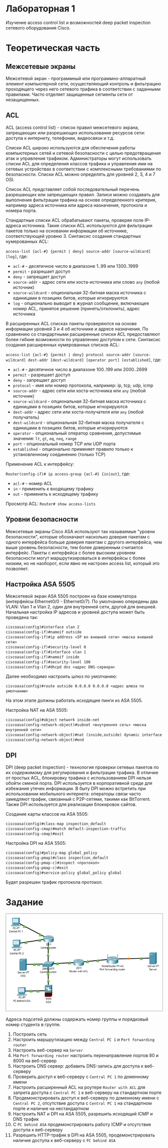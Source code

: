 # Лабораторная 1
Изучение access control list и возможностей deep packet inspection сетевого оборудования Cisco.

# Теоретическая часть
## Межсетевые экраны
Межсетевой экран - программный или программно-аппаратный элемент компьютерной сети, осуществляющий контроль и фильтрацию проходящего через него сетевого трафика в соответствии с заданными правилами. Часто отделяет защищенные сегменты сети от незащищенных.

## ACL
ACL (access control list) - список правил межсетевого экрана, запрещающих или разрешающих использование ресурсов сети: доступа к интернету, телефонии, видеосвязи и т.д.

Списки ACL широко используются для обеспечения работы компьютерных сетей и сетевой безопасности с целью предотвращения атак и управления трафиком. Администраторы могут использовать списки ACL для определения классов трафика и управления ими на сетевых устройствах в соответствии с комплексными требованиями по безопасности. Списки ACL можно определять для уровней 2, 3, 4 и 7 OSI.

Список ACL представляет собой последовательный перечень разрешающих или запрещающих правил. Записи можно создавать для выполнения фильтрации трафика на основе определенного критерия, например адреса источника или адреса назначения, протокола и номера порта.

Стандартные списки ACL обрабатывают пакеты, проверяя поле IP-адреса источника. Такие списки ACL используются для фильтрации пакетов только на основании информации об источнике, соответствующей уровню 3. Синтаксис создания стандартных нумерованных ACL:

`access-list {acl-#} {permit | deny} source-addr [source-wildcard] [log]`, где:

* `acl-#` - десятичное число в диапазоне 1..99 или 1300..1999
* `permit` - разрешает доступ
* `deny` - запрещает доступ
* `source-addr` - адрес сети или хоста-источника или слово `any` (любой источник)
* `source-wildcard` - опциональная 32-битная маска источника с единицами в позициях битов, которые игнорируются
* `log` - опционально выводит в журнал сообщение, включающее номер ACL, принятое решение (принять/отклонить), адрес источника

В расширенных ACL списках пакеты проверяются на основе информации уровней 3 и 4 об источнике и адресе назначения. По сравнению со стандартными расширенные списки ACL предоставляют более гибкие возможности по управлению доступом к сети. Синтаксис создания расширенных нумерованных списков ACL:

`access-list {acl-#} {permit | deny} protocol source-addr [source-wildcard] dest-addr [dest-wildcard] [operator port] [established]`, где:

* `acl-#` - десятичное число в диапазоне 100..199 или 2000..2699
* `permit` - разрешает доступ
* `deny` - запрещает доступ
* `protocol` - имя или номер протокола, например: ip, tcp, udp, icmp
* `source-addr` - адрес сети или хоста-источника или `any` (любой источник)
* `source-wildcard` - опциональная 32-битная маска источника с единицами в позициях битов, которые игнорируются
* `dest-addr` - адрес сети или хоста-получателя или `any` (любой получатель)
* `dest-wildcard` - опциональная 32-битная маска получателя с единицами в позициях битов, которые игнорируются
* `operator` - опциональный оператор сравнения, допустимые значения: `lt`, `gt`, `eq`, `neq`, `range`
* `port` - опциональный номер TCP или UDP порта
* `established` - опционально применяет правило только к установленному соединению (только TCP)

Применение ACL к интерфейсу:

`Router(config-if)# ip access-group {acl-#} {in|out}`, где:

* `acl-#` - номер ACL
* `in` - применить к входящему трафику
* `out` - применить к исходящему трафику

Просмотр ACL: `Router# show access-lists`

## Уровни безопасности
Межсетевые экраны Cisco ASA используют так называемые "уровни безопасности", которые обозначают насколько доверие пакетам с одного интерфейса больше доверия пакетам с другого интерфейса, чем выше уровень безопасности, тем более доверенным считается интерфейс. Пакеты с интерфейса с более высоким уровнем безопасности могут маршрутизироваться в интерфейсы с более низким, но не наоборот, если явно не настроен access list, который это позволяет.

## Настройка ASA 5505
Межсетевой экран ASA 5505 построен на базе коммутатора (интерфейсы Ethernet0/0 - Ethernet0/7). По умолчанию опередены два VLAN: Vlan 1 и Vlan 2, один для внутренней сети, другой для внешней. Начальная настройка IP адресов и уровней доступа может быть проведена так:
```text
ciscoasa(config)#interface vlan 2
ciscoasa(config-if)#nameif outside
ciscoasa(config-if)#ip address <IP во внешней сети> <маска внешней сети>
ciscoasa(config-if)#security-level 0
ciscoasa(config-if)#interface vlan 1
ciscoasa(config-if)#nameif inside
ciscoasa(config-if)#security-level 100
ciscoasa(config-if)#dhcpd dns <адрес DNS-сервера>
```

Далее необходимо настроить шлюз по умолчанию:
```text
ciscoasa(config)#route outside 0.0.0.0 0.0.0.0 <адрес шлюза по умолчанию>
```

На этом этапе должны работать исходящие пинги из ASA 5505.

Настройка NAT на ASA 5505:
```text
ciscoasa(config)#object network inside-net
ciscoasa(config-network-object)#subnet <внутренняя сеть> <маска внутренней сети>
ciscoasa(config-network-object)#nat (inside,outside) dynamic interface
ciscoasa(config-network-object)#end
```

## DPI
DPI (deep packet inspection) - технология проверки сетевых пакетов по их содержимому для регулирования и фильтрации трафика. В отличие от простых ACL, блокировку трафика с использованием DPI нельзя обойти сменой порта. DPI используется в корпоративной среде для избежания утечек информации. В быту DPI можно встретить при использовании мобильного интернета: операторы связи часто замедляют трафик, связанный с P2P-сетями, такими как BitTorrent. Также DPI используется для реализации блокировок сайтов.

Создание карты классов на ASA 5505:
```text
ciscoasa(config)#class-map inspection_default
ciscoasa(config-cmap)#match default-inspection-traffic
ciscoasa(config-cmap)#exit
```

Настройка DPI на ASA 5505:
```text
ciscoasa(config)#policy-map global_policy
ciscoasa(config-pmap)#class inspection_default
ciscoasa(config-pmap-c)#inspect <протокол>
ciscoasa(config-pmap-c)#exit
ciscoasa(config)#service-policy global_policy global
```

Будет разрешен трафик протокола _протокол_.

# Задание
![Виртуальная сеть](img/1/topology.png)

Адреса подсетей должны содержать номер группы и порядковый номер студента в группе.

1. Построить сеть
2. Настроить маршрутизацию между `Central PC 1` и `Port forwarding router`
3. Настроить веб-сервер на `Server`
4. На `Port forwarding router` настроить перенаправление портов 80 и 8000 на веб-сервер
5. Настроить DNS сервер: добавить DNS-запись для доступа к веб-серверу
6. Проверить доступ к веб-серверу с `Central PC 1` по доменному имени
7. Настроить расширенный ACL на роутере `Router with ACL` для запрета доступа с `Central PC 1` к веб-серверу на стандартном порте
8. Продемонстрировать доступ к веб-серверу по доменному имени с `Central PC 2`, отсутствие доступа с `Central PC 1` на стандартном порте и наличие на нестандартном
9. Настроить NAT и DPI на ASA 5505, разрешить исходящий ICMP и DNS трафик
10. С `PC behind ASA` продемонстрировать работу ICMP и отсутствие доступа к веб-серверу
11. Разрешить HTTP-трафик в DPI на ASA 5505, продемонстрировать наличие доступа к веб-серверу с `PC behind ASA`
